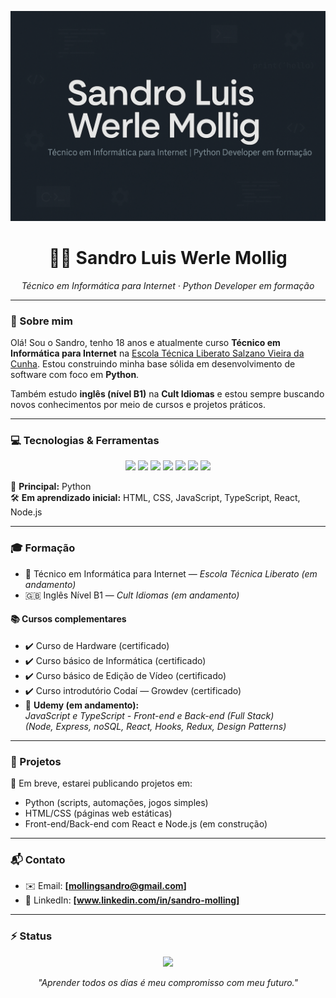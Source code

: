 <!-- Banner -->
<p align="center">
  <img src="https://github.com/SandroMolling/SandroMolling/blob/main/Banner%20GitHub.png" alt="Sandro Luis Werle Mollig - Banner" />
</p>

<h1 align="center">👨‍💻 Sandro Luis Werle Mollig</h1>
<p align="center"><i>Técnico em Informática para Internet · Python Developer em formação</i></p>

---

### 🧾 Sobre mim

Olá! Sou o Sandro, tenho 18 anos e atualmente curso **Técnico em Informática para Internet** na [Escola Técnica Liberato Salzano Vieira da Cunha](https://www.liberato.com.br). Estou construindo minha base sólida em desenvolvimento de software com foco em **Python**.

Também estudo **inglês (nível B1)** na **Cult Idiomas** e estou sempre buscando novos conhecimentos por meio de cursos e projetos práticos.

---

### 💻 Tecnologias & Ferramentas

<p align="center">
  <img src="https://img.shields.io/badge/Python-3670A0?style=for-the-badge&logo=python&logoColor=ffdd54" />
  <img src="https://img.shields.io/badge/HTML5-e34c26?style=for-the-badge&logo=html5&logoColor=white" />
  <img src="https://img.shields.io/badge/CSS3-264de4?style=for-the-badge&logo=css3&logoColor=white" />
  <img src="https://img.shields.io/badge/JavaScript-f7df1e?style=for-the-badge&logo=javascript&logoColor=black" />
  <img src="https://img.shields.io/badge/TypeScript-007acc?style=for-the-badge&logo=typescript&logoColor=white" />
  <img src="https://img.shields.io/badge/React-20232a?style=for-the-badge&logo=react&logoColor=61dafb" />
  <img src="https://img.shields.io/badge/Node.js-339933?style=for-the-badge&logo=nodedotjs&logoColor=white" />
</p>

🧠 **Principal:** Python  
🛠️ **Em aprendizado inicial:** HTML, CSS, JavaScript, TypeScript, React, Node.js

---

### 🎓 Formação

- 🏫 Técnico em Informática para Internet — *Escola Técnica Liberato (em andamento)*
- 🇬🇧 Inglês Nível B1 — *Cult Idiomas (em andamento)*

#### 📚 Cursos complementares

- ✔️ Curso de Hardware (certificado)
- ✔️ Curso básico de Informática (certificado)
- ✔️ Curso básico de Edição de Vídeo (certificado)
- ✔️ Curso introdutório Codaí — Growdev (certificado)
- 📘 **Udemy (em andamento):**  
  *JavaScript e TypeScript - Front-end e Back-end (Full Stack)*  
  *(Node, Express, noSQL, React, Hooks, Redux, Design Patterns)*

---

### 🚀 Projetos

📌 Em breve, estarei publicando projetos em:

- Python (scripts, automações, jogos simples)
- HTML/CSS (páginas web estáticas)
- Front-end/Back-end com React e Node.js (em construção)

---

### 📬 Contato

- ✉️ Email: **[mollingsandro@gmail.com]**
- 💼 LinkedIn: **[www.linkedin.com/in/sandro-molling]**

---

### ⚡ Status

<p align="center">
  <img src="https://img.shields.io/badge/Status-Estudando%20e%20evoluindo-blue?style=for-the-badge" />
</p>

<p align="center">
  <i>"Aprender todos os dias é meu compromisso com meu futuro."</i>
</p>
